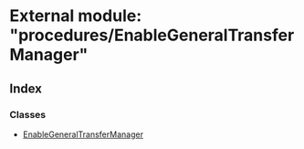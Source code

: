# External module: "procedures/EnableGeneralTransferManager"

## Index

### Classes

- [EnableGeneralTransferManager](../classes/_procedures_enablegeneraltransfermanager_.enablegeneraltransfermanager.md)
